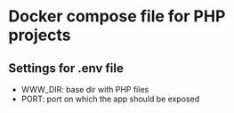 # Docker compose file for PHP projects

## Settings for .env file

- WWW_DIR: base dir with PHP files 
- PORT: port on which the app should be exposed
